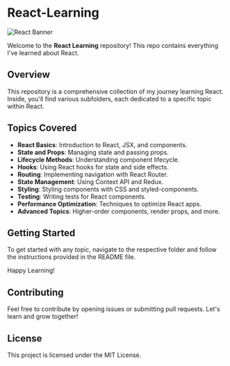 # React-Learning
![React Banner](https://reactjs.org/logo-og.png)

Welcome to the **React Learning** repository! This repo contains everything I've learned about React.

## Overview

This repository is a comprehensive collection of my journey learning React. Inside, you'll find various subfolders, each dedicated to a specific topic within React.

## Topics Covered

- **React Basics**: Introduction to React, JSX, and components.
- **State and Props**: Managing state and passing props.
- **Lifecycle Methods**: Understanding component lifecycle.
- **Hooks**: Using React hooks for state and side effects.
- **Routing**: Implementing navigation with React Router.
- **State Management**: Using Context API and Redux.
- **Styling**: Styling components with CSS and styled-components.
- **Testing**: Writing tests for React components.
- **Performance Optimization**: Techniques to optimize React apps.
- **Advanced Topics**: Higher-order components, render props, and more.

## Getting Started

To get started with any topic, navigate to the respective folder and follow the instructions provided in the README file.

Happy Learning!

## Contributing

Feel free to contribute by opening issues or submitting pull requests. Let's learn and grow together!

## License

This project is licensed under the MIT License.
